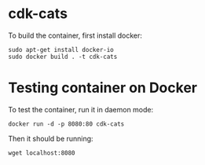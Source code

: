 # cdk-cats

To build the container, first install docker: 

```
sudo apt-get install docker-io
sudo docker build . -t cdk-cats
```

# Testing container on Docker

To test the container, run it in daemon mode: 

```
docker run -d -p 8080:80 cdk-cats
```

Then it should be running:

```
wget localhost:8080
```

